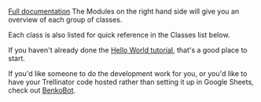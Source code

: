 <a href="http://docs.trellinator.com/">Full documentation</a>
The Modules on the right hand side will give you an overview of each group of classes.

Each class is also listed for quick reference in the Classes list below.

If you haven't already done the <a href="http://docs.trellinator.com/trellinator_hello_world.pdf">Hello World tutorial</a>, that's a good place to start.

If you'd like someone to do the development work for you, or you'd like to have your Trellinator code hosted rather than setting it up in Google Sheets, check out <a href="http://www.benkobot.com/">BenkoBot</a>.
